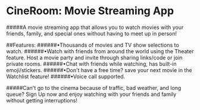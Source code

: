 ﻿# CineRoom: Movie Streaming App
 
﻿#####A movie streaming app that allows you to watch movies with your friends, family, and special ones without having to meet up in person!

﻿##Features:
﻿######•Thousands of movies and TV show selections to watch.
﻿######•Watch with friends from around the world using the Theater feature. Host a movie party and invite through sharing links/code or join private rooms.
﻿######•Chat with friends while watching, has built-in emoji/stickers.
﻿######•Don't have a free time? save your next movie in the Watchlist feature!
﻿######•Voice call supported.

﻿#####Can't go to the cinema because of traffic, bad weather, and long queue?
Sign Up now and enjoy watching with your friends and family without getting interruptions!
